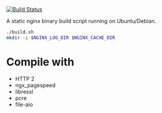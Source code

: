 [![Build Status](https://travis-ci.org/loggerhead/build_nginx.svg?branch=master)](https://travis-ci.org/loggerhead/build_nginx)

A static nginx binary build script running on Ubuntu/Debian.

```bash
./build.sh
mkdir -p $NGINX_LOG_DIR $NGINX_CACHE_DIR
```

# Compile with

* HTTP 2
* ngx_pagespeed
* libressl
* pcre
* file-aio
